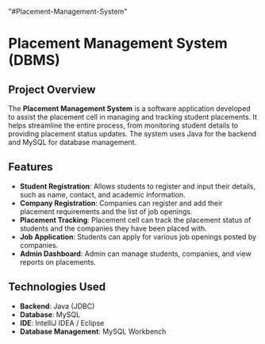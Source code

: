 "#Placement-Management-System" 
# Placement Management System (DBMS)

## Project Overview

The **Placement Management System** is a software application developed to assist the placement cell in managing and tracking student placements. It helps streamline the entire process, from monitoring student details to providing placement status updates. The system uses Java for the backend and MySQL for database management.

## Features

- **Student Registration**: Allows students to register and input their details, such as name, contact, and academic information.
- **Company Registration**: Companies can register and add their placement requirements and the list of job openings.
- **Placement Tracking**: Placement cell can track the placement status of students and the companies they have been placed with.
- **Job Application**: Students can apply for various job openings posted by companies.
- **Admin Dashboard**: Admin can manage students, companies, and view reports on placements.

## Technologies Used

- **Backend**: Java (JDBC)
- **Database**: MySQL
- **IDE**: IntelliJ IDEA / Eclipse
- **Database Management**: MySQL Workbench

